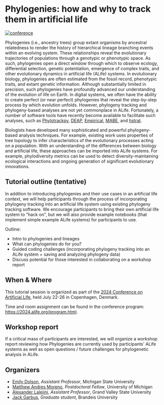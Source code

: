 # Phylogenies: how and why to track them in artificial life

[![conference](https://img.shields.io/badge/Tutorial-2024_Artificial_Life_Conference-ff69b4)](https://2024.alife.org/index.html)

Phylogenies (i.e., ancestry trees) group extant organisms by ancestral relatedness to render the history of hierarchical lineage branching events within an evolving system.
These relationships reveal the evolutionary trajectories of populations through a genotypic or phenotypic space.
As such, phylogenies open a direct window through which to observe ecology, differential selection, genetic potentiation, emergence of complex traits, and other evolutionary dynamics in artificial life (ALife) systems.
In evolutionary biology, phylogenies are often estimated from the fossil record, phenotypic traits, and extant genetic information.
Although substantially limited in precision, such phylogenies have profoundly advanced our understanding of the evolution of life on Earth.
In digital systems, we often have the ability to create perfect (or near perfect) phylogenies that reveal the step-by-step process by which evolution unfolds.
However, phylogeny tracking and phylogeny-based analyses are not yet commonplace in ALife.
Fortunately, a number of software tools have recently become available to facilitate such analyses, such as [Phylotrackpy](https://phylotrackpy.readthedocs.io/en/latest/), [DEAP](https://deap.readthedocs.io/en/master/api/tools.html?highlight=history#deap.tools.History), [Empirical](https://empirical.readthedocs.io/en/latest/), [MABE](https://github.com/Hintzelab/MABE), and [hstrat](https://hstrat.readthedocs.io/en/latest/?badge=latest).

Biologists have developed many sophisticated and powerful phylogeny-based analysis techniques.
For example, existing work uses properties of tree topology to infer characteristics of the evolutionary processes acting on a population.
With an understanding of the differences between biology and artificial life, these approaches can be imported into ALife systems.
For example, phylodiversity metrics can be used to detect diversity-maintaining ecological interactions and ongoing generation of significant evolutionary innovations.

## Tutorial outline (tentative)

In addition to introducing phylogenies and their use cases in an artificial life context, we will help participants through the process of incorporating phylogeny tracking into an artificial life system using existing phylogeny tracking software.
We encourage participants to bring their own artificial life system to "hack on", but we will also provide example notebooks (that implement simple example ALife systems) for participants to use.

Outline:

- Intro to phylogenies and lineages
- What can phylogenies do for you?
- Guided coding challenges (incorporating phylogeny tracking into an ALife system + saving and analyzing phylogeny data)
- Discuss potential for those interested in collaborating on a workshop report

## When & Where

This tutorial session is organized as part of the [2024 Conference on Artificial Life](https://2024.alife.org/index.html), held July 22-26 in Copenhagen, Denmark.

Time and room assignment can be found in the conference program: <https://2024.alife.org/program.html>.

## Workshop report

If a critical mass of participants are interested, we will organize a workshop report reviewing how Phylogenies are currently used by participants' ALife systems as well as open questions / future challenges for phylogenetic analysis in ALife.

## Organizers

- [Emily Dolson](https://cse.msu.edu/~dolsonem/), *Assistant Professor*, Michigan State University
- [Matthew Andres Moreno](https://mmore500.com/), *Postdoctoral Fellow*, University of Michigan
- [Alexander Lalejini](https://lalejini.com/), *Assistant Professor*, Grand Valley State University
- [Jack Garbus](https://jarbus.net/), *Graduate student*, Brandeis University

